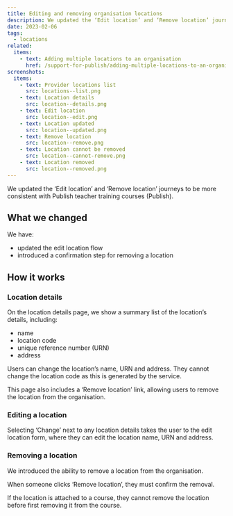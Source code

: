 ```yaml
---
title: Editing and removing organisation locations
description: We updated the ‘Edit location’ and ‘Remove location’ journeys to be more consistent with Publish teacher training courses
date: 2023-02-06
tags:
  - locations
related:
  items:
    - text: Adding multiple locations to an organisation
      href: /support-for-publish/adding-multiple-locations-to-an-organisation/
screenshots:
  items:
    - text: Provider locations list
      src: locations--list.png
    - text: Location details
      src: location--details.png
    - text: Edit location
      src: location--edit.png
    - text: Location updated
      src: location--updated.png
    - text: Remove location
      src: location--remove.png
    - text: Location cannot be removed
      src: location--cannot-remove.png
    - text: Location removed
      src: location--removed.png
---
```


We updated the ‘Edit location’ and ‘Remove location’ journeys to be more consistent with Publish teacher training courses (Publish).

## What we changed

We have:

- updated the edit location flow
- introduced a confirmation step for removing a location

## How it works

### Location details

On the location details page, we show a summary list of the location’s details, including:

- name
- location code
- unique reference number (URN)
- address

Users can change the location’s name, URN and address. They cannot change the location code as this is generated by the service.

This page also includes a ‘Remove location’ link, allowing users to remove the location from the organisation.

### Editing a location

Selecting ‘Change’ next to any location details takes the user to the edit location form, where they can edit the location name, URN and address.

### Removing a location

We introduced the ability to remove a location from the organisation.

When someone clicks ‘Remove location’, they must confirm the removal.

If the location is attached to a course, they cannot remove the location before first removing it from the course.
